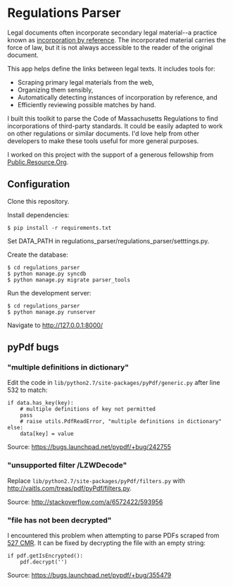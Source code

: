 Regulations Parser
==================

Legal documents often incorporate secondary legal material--a practice known as [incorporation by reference](http://en.wikipedia.org/wiki/Incorporation_by_reference). The incorporated material carries the force of law, but it is not always accessible to the reader of the original document.

This app helps define the links between legal texts. It includes tools for:

* Scraping primary legal materials from the web,
* Organizing them sensibly,
* Automatically detecting instances of incorporation by reference, and
* Efficiently reviewing possible matches by hand.

I built this toolkit to parse the Code of Massachusetts Regulations to find incorporations of third-party standards. It could be easily adapted to work on other regulations or similar documents. I'd love help from other developers to make these tools useful for more general purposes.

I worked on this project with the support of a generous fellowship from [Public.Resource.Org](http://public.resource.org/).

Configuration
-------------

Clone this repository.

Install dependencies:

    $ pip install -r requirements.txt

Set DATA_PATH in regulations_parser/regulations_parser/setttings.py.

Create the database:
    
    $ cd regulations_parser
    $ python manage.py syncdb
    $ python manage.py migrate parser_tools

Run the development server:

    $ cd regulations_parser
    $ python manage.py runserver

Navigate to http://127.0.0.1:8000/

pyPdf bugs
---------

### "multiple definitions in dictionary"

Edit the code in `lib/python2.7/site-packages/pyPdf/generic.py`
after line 532 to match: 

    if data.has_key(key):
        # multiple definitions of key not permitted
        pass
        # raise utils.PdfReadError, "multiple definitions in dictionary"
    else:
        data[key] = value

Source: https://bugs.launchpad.net/pypdf/+bug/242755

### "unsupported filter /LZWDecode"

Replace `lib/python2.7/site-packages/pyPdf/filters.py` with http://vaitls.com/treas/pdf/pyPdf/filters.py.

Source: http://stackoverflow.com/a/6572422/593956

### "file has not been decrypted"

I encountered this problem when attempting to parse PDFs scraped from [527 CMR](http://www.lawlib.state.ma.us/source/mass/cmr/527cmr.html).
It can be fixed by decrypting the file with an empty string:

    if pdf.getIsEncrypted():
        pdf.decrypt('')

Source: https://bugs.launchpad.net/pypdf/+bug/355479
